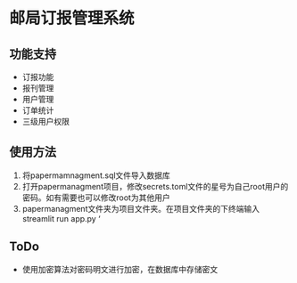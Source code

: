 # 邮局订报管理系统
## 功能支持
+ 订报功能
+ 报刊管理
+ 用户管理
+ 订单统计
+ 三级用户权限

## 使用方法
1. 将papermamnagment.sql文件导入数据库
2. 打开papermanagment项目，修改secrets.toml文件的星号为自己root用户的密码。如有需要也可以修改root为其他用户
3. papermanagment文件夹为项目文件夹。在项目文件夹的下终端输入 streamlit run app.py ‘

## ToDo
+ 使用加密算法对密码明文进行加密，在数据库中存储密文
